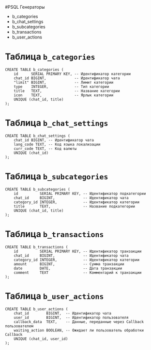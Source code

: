 #PSQL Генераторы
- b_categories
- b_chat_settings
- b_subcategories
- b_transactions
- b_user_actions

# Таблица `b_categories`
```
CREATE TABLE b_categories (
    id      SERIAL PRIMARY KEY, -- Идентификатор категории
    chat_id BIGINT,             -- Идентификатор чата
    "limit" BIGINT,             -- Лимит категории
    type    INTEGER,            -- Тип категории
    title   TEXT,               -- Название категории
    icon    TEXT,               -- Ярлык категории
    UNIQUE (chat_id, title)
);
```

# Таблица `b_chat_settings`
```
CREATE TABLE b_chat_settings (
    chat_id BIGINT, -- Идентификатор чата
    lang_code TEXT, -- Код языка локализации
    curr_code TEXT, -- Код валюты
    UNIQUE (chat_id)
);
```

# Таблица `b_subcategories`
```
CREATE TABLE b_subcategories (
    id          SERIAL PRIMARY KEY, -- Идентификатор подкатегории
    chat_id     BIGINT,             -- Идентификатор чата
    category_id INTEGER,            -- Идентификатор категории
    title       TEXT,               -- Название подкатегории
    UNIQUE (chat_id, title)
);
```

# Таблица `b_transactions`
```
CREATE TABLE b_transactions (
    id          SERIAL PRIMARY KEY, -- Идентификатор транзакции
    chat_id     BIGINT,             -- Идентификатор чата
    category_id INTEGER,            -- Идентификатор категории
    amount      BIGINT,             -- Сумма транзакции
    date        DATE,               -- Дата транзакции
    comment     TEXT                -- Комментарий к транзакции
);
```

# Таблица `b_user_actions`
```
CREATE TABLE b_user_actions (
    chat_id        BIGINT,  -- Идентификатор чата
    user_id        BIGINT,  -- Идентификатор пользователя
    callback_data  TEXT,    -- Данные, переданные через Сallback пользователем
    waiting_action BOOLEAN, -- Ожидает ли пользователь обработки Сallback
    UNIQUE (chat_id, user_id)
);
```